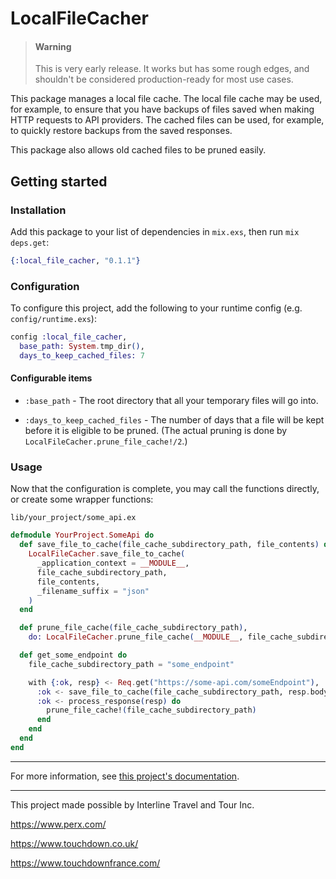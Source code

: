 # LocalFileCacher

> #### Warning
>
> This is very early release. It works but has some rough edges, and shouldn't be considered
> production-ready for most use cases.

This package manages a local file cache. The local file cache may be used, for example, to ensure
that you have backups of files saved when making HTTP requests to API providers. The cached files
can be used, for example, to quickly restore backups from the saved responses.

This package also allows old cached files to be pruned easily.

## Getting started

### Installation

Add this package to your list of dependencies in `mix.exs`, then run `mix deps.get`:

```elixir
{:local_file_cacher, "0.1.1"}
```

### Configuration

To configure this project, add the following to your runtime config (e.g. `config/runtime.exs`):

```elixir
config :local_file_cacher,
  base_path: System.tmp_dir(),
  days_to_keep_cached_files: 7
```

#### Configurable items

- `:base_path` - The root directory that all your temporary files will go into.

- `:days_to_keep_cached_files` - The number of days that a file will be kept before it is
eligible to be pruned. (The actual pruning is done by `LocalFileCacher.prune_file_cache!/2`.)

### Usage

Now that the configuration is complete, you may call the functions directly, or create some
wrapper functions:

`lib/your_project/some_api.ex`
```elixir
defmodule YourProject.SomeApi do
  def save_file_to_cache(file_cache_subdirectory_path, file_contents) do
    LocalFileCacher.save_file_to_cache(
      _application_context = __MODULE__,
      file_cache_subdirectory_path,
      file_contents,
      _filename_suffix = "json"
    )
  end

  def prune_file_cache(file_cache_subdirectory_path),
    do: LocalFileCacher.prune_file_cache(__MODULE__, file_cache_subdirectory_path)

  def get_some_endpoint do
    file_cache_subdirectory_path = "some_endpoint"

    with {:ok, resp} <- Req.get("https://some-api.com/someEndpoint"),
      :ok <- save_file_to_cache(file_cache_subdirectory_path, resp.body),
      :ok <- process_response(resp) do
        prune_file_cache!(file_cache_subdirectory_path)
      end
    end
  end
end
```

---

For more information, see [this project's documentation](https://hexdocs.pm/local_file_cacher/LocalFileCacher.html).

---

This project made possible by Interline Travel and Tour Inc.

https://www.perx.com/

https://www.touchdown.co.uk/

https://www.touchdownfrance.com/
